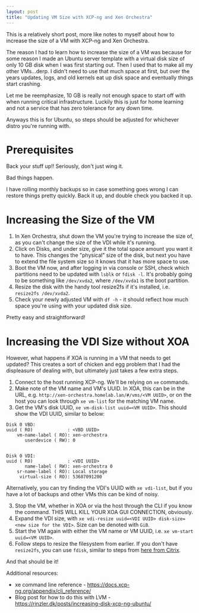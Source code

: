 ```yaml
---
layout: post
title: "Updating VM Size with XCP-ng and Xen Orchestra"
---
```


This is a relatively short post, more like notes to myself about how to increase the size of a VM with XCP-ng and Xen Orchestra.

The reason I had to learn how to increase the size of a VM was because for some reason I made an Ubuntu server template with a virtual disk size of only 10 GB disk when I was first starting out.
Then I used that to make all my other VMs...derp.
I didn't need to use that much space at first, but over the years updates, logs, and old kernels eat up disk space and eventually things start crashing.

Let me be reemphasize, 10 GB is really not enough space to start off with when running critical infrastructure.
Luckily this is just for home learning and not a service that has zero tolerance for any down time.

Anyways this is for Ubuntu, so steps should be adjusted for whichever distro you're running with.


# Prerequisites

Back your stuff up!! Seriously, don't just wing it.

Bad things happen.

I have rolling monthly backups so in case something goes wrong I can restore things pretty quickly.
Back it up, and double check you backed it up.


# Increasing the Size of the VM

1. In Xen Orchestra, shut down the VM you're trying to increase the size of, as you can't change the size of the VDI while it's running.
2. Click on Disks, and under size, give it the total space amount you want it to have. This changes the "physical" size of the disk, but next you have to extend the file system size so it knows that it has more space to use.
3. Boot the VM now, and after logging in via console or SSH, check which partitions need to be updated with `lsblk` or `fdisk -l`. It's probably going to be something like `/dev/xvda2`, where `/dev/xvda1` is the boot partition.
4. Resize the disk with the handy tool resize2fs if it's installed, i.e. `resize2fs /dev/xvda2`.
5. Check your newly adjusted VM with `df -h` - it should reflect how much space you're using with your updated disk size.

Pretty easy and straightforward!


# Increasing the VDI Size without XOA

However, what happens if XOA is running in a VM that needs to get updated? This creates a sort of chicken and egg problem that I had the displeasure of dealing with, but ultimately just takes a few extra steps.

1. Connect to the host running XCP-ng. We'll be relying on `xe` commands.
2. Make note of the VM name and VM's UUID. In XOA, this can be in the URL, e.g. `http://xen-orchestra.homelab.lan/#/vms/<VM UUID>`, or on the host you can look through `xe vm-list` for the matching VM name.
3. Get the VM's disk UUID, `xe vm-disk-list uuid=<VM UUID>`. This should show the VDI UUID, similar to below:

```
Disk 0 VBD:
uuid ( RO)             : <VBD UUID>
    vm-name-label ( RO): xen-orchestra
       userdevice ( RW): 0


Disk 0 VDI:
uuid ( RO)             : <VDI UUID>
       name-label ( RW): xen-orchestra 0
    sr-name-label ( RO): Local storage
     virtual-size ( RO): 53687091200

```

Alternatively, you can try finding the VDI's UUID with `xe vdi-list`, but if you have a lot of backups and other VMs this can be kind of noisy.

3. Stop the VM, whether in XOA or via the host through the CLI if you know the command. THIS WILL KILL YOUR XOA GUI CONNECTION, obviously.
4. Expand the VDI size, with `xe vdi-resize uuid=<VDI UUID> disk-size=<new size for the VDI>`. Size can be denoted with `GiB`.
5. Start the VM again with either the VM name or VM UUID, i.e. `xe vm-start uuid=<VM UUID>`.
6. Follow steps to resize the filesystem from earlier. If you don't have `resize2fs`, you can use `fdisk`, similar to steps from [here from Citrix](https://support.citrix.com/article/CTX125405/how-to-extend-the-virtual-disk-size-of-a-xenvm).

And that should be it!


Additional resources:
* xe command line reference - https://docs.xcp-ng.org/appendix/cli_reference/
* Blog post for how to do this with LVM - https://rinzler.dk/posts/increasing-disk-xcp-ng-ubuntu/
